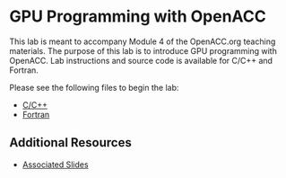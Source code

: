 GPU Programming with OpenACC
============================

This lab is meant to accompany Module 4 of the OpenACC.org teaching materials.
The purpose of this lab is to introduce GPU programming with OpenACC. Lab
instructions and source code is available for C/C++ and Fortran.

Please see the following files to begin the lab:

* [C/C++](English/C/README.md)
* [Fortran](English/Fortran/README.md)

Additional Resources
--------------------
* [Associated Slides](https://drive.google.com/open?id=1i4IzKgmerKwoNozu0gyznZk40Vy7Vsqr)
